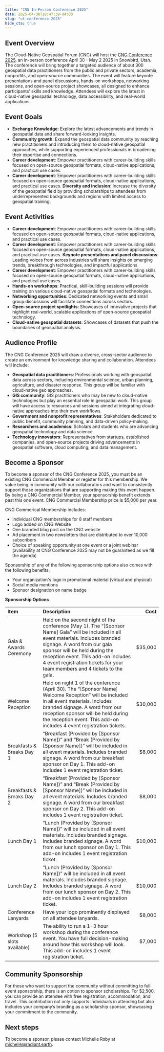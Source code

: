 ```yaml
---
title: "CNG In-Person Conference 2025"
date: 2025-04-30T10:47:39-04:00
slug: "ut-conference-2025"
hide_cta: true
---
```


## Event Overview

The Cloud-Native Geospatial Forum (CNG) will host the [CNG Conference 2025](https://cloudnativegeo.org/events/cng-conference-2025/), an in-person conference April 30 - May 2 2025 in Snowbird, Utah. The conference will bring together a targeted audience of about 300 geospatial data practitioners from the public and private sectors, academia, nonprofits, and open-source communities. The event will feature keynote presentations and panel discussions, hands-on workshops, networking sessions, and open-source project showcases, all designed to enhance participants’ skills and knowledge. Attendees will explore the latest in cloud-native geospatial technology, data accessibility, and real-world applications.

## Event Goals

- **Exchange Knowledge**: Explore the latest advancements and trends in geospatial data and share forward-looking insights. 
- **Community growth**: Expand the geospatial data community by reaching new practitioners and introducing them to cloud-native geospatial approaches, while supporting experienced professionals in broadening their expertise and connections.
- **Career development**: Empower practitioners with career-building skills focused on open-source geospatial formats, cloud-native applications, and practical use cases.
- **Career development**: Empower practitioners with career-building skills focused on open-source geospatial formats, cloud-native applications, and practical use cases.
**Diversity and inclusion**: Increase the diversity of the geospatial field by providing scholarships to attendees from underrepresented backgrounds and regions with limited access to geospatial training.

## Event Activities

- **Career development**: Empower practitioners with career-building skills focused on open-source geospatial formats, cloud-native applications, and practical use cases.
- **Career development**: Empower practitioners with career-building skills focused on open-source geospatial formats, cloud-native applications, and practical use cases.
**Keynote presentations and panel discussions**: Leading voices from across industries will share insights on emerging trends, breakthrough technologies, and impactful applications.
- **Career development**: Empower practitioners with career-building skills focused on open-source geospatial formats, cloud-native applications, and practical use cases.
- **Hands-on workshops**: Practical, skill-building sessions will provide training on various cloud-native geospatial formats and technologies. 
- **Networking opportunities**: Dedicated networking events and small group discussions will facilitate connections across sectors.
- **Open-source project spotlights**:  Showcases of innovative projects that highlight real-world, scalable applications of open-source geospatial technology. 
- **Cloud-native geospatial datasets**: Showcases of datasets that push the boundaries of geospatial analysis.  

## Audience Profile

The CNG Conference 2025 will draw a diverse, cross-sector audience to create an environment for knowledge sharing and collaboration. Attendees will include:

- **Geospatial data practitioners**: Professionals working with geospatial data across sectors, including environmental science, urban planning, agriculture, and disaster response. This group will be familiar with cloud-native geo approaches.
- **GIS community**: GIS practitioners who may be new to cloud-native technologies but play an essential role in geospatial work. This group will have access to resources and sessions aimed at integrating cloud-native approaches into their own workflows.
- **Government and nonprofit representatives**: Stakeholders dedicated to public benefit, community planning, and data-driven policy-making.
- **Researchers and academics**: Scholars and students who are advancing geospatial technology and data science.
- **Technology innovators**: Representatives from startups, established companies, and open-source projects driving advancements in geospatial software, cloud computing, and data management.

## Become a Sponsor

To become a sponsor of the CNG Conference 2025, you must be an existing CNG Commercial Member or register for this membership. We value being in community with our collaborators and want to consistently support those organizations that are supporting making this event happen. By being a CNG Commercial Member, your sponsorship benefit extends past this one event. CNG Commercial Membership price is $5,000 per year.

CNG Commerical Membership includes:

- Individual CNG memberships for 8 staff members
- Logo added on CNG Website
- One branded blog post on the CNG website
- Ad placement in two newsletters that are distributed to over 10,000 subscribers
- Choice of speaking opportunity at one event or a joint webinar (availability at CNG Conference 2025 may not be guaranteed as we fill the agenda)

Sponsorship of any of the following sponsorship options also comes with the following benefits:

- Your organization's logo in promotional material (virtual and physical)
- Social media mentions
- Sponsor designation on name badge

**Sponsorship Options**

| Item    | Description | Cost |
| :-- | :-- | --: |
| Gala & Awards Ceremony | Held on the second night of the conference (May 1). The “[Sponsor Name] Gala” will be included in all event materials. Includes branded signage. A word from our gala sponsor will be held during the reception event. This add-on includes 4 event registration tickets for your team members and 4 tickets to the gala.| $35,000 |
| Welcome Reception | Held on night 1 of the conference (April 30). The “[Sponsor Name] Welcome Reception” will be included in all event materials. Includes branded signage. A word from our reception sponsor will be held during the reception event. This add-on includes 4 event registration tickets. | $30,000 |
| Breakfasts & Breaks Day 1 | “Breakfast (Provided by [Sponsor Name])” and “Break (Provided by [Sponsor Name])” will be included in all event materials. Includes branded signage. A word from our breakfast sponsor on Day 1. This add-on includes 1 event registration ticket. | $8,000 |
| Breakfasts & Breaks Day 2 | “Breakfast (Provided by [Sponsor Name])” and “Break (Provided by [Sponsor Name])”  will be included in all event materials. Includes branded signage. A word from our breakfast sponsor on Day 2. This add-on includes 1 event registration ticket. | $8,000 |
| Lunch Day 1 | “Lunch (Provided by [Sponsor Name])” will be included in all event materials. Includes branded signage. Includes branded signage.  A word from our lunch sponsor on Day 1. This add-on includes 1 event registration ticket. | $10,000 |
| Lunch Day 2 | “Lunch (Provided by [Sponsor Name])” will be included in all event materials. Includes branded signage. Includes branded signage.  A word from our lunch sponsor on Day 2. This add-on includes 1 event registration ticket. | $10,000 |
| Conference Lanyards | Have your logo prominently displayed on all attendee lanyards.| $8,000 |
| Workshop (5 slots available) | The ability to run a 1-3 hour workshop during the conference event. You have full decision-making around how this workshop will look. This add-on includes 1 event registration ticket.| $7,000 |

## Community Sponsorship

For those who want to support the community without committing to full event sponsorship, there is an option to sponsor scholarships. For $2,500, you can provide an attendee with free registration, accommodation, and travel. This contribution not only supports individuals in attending but also includes your company’s branding as a scholarship sponsor, showcasing your commitment to the community.

## Next steps

To become a sponsor, please contact Michelle Roby at michelle@radiant.earth.
